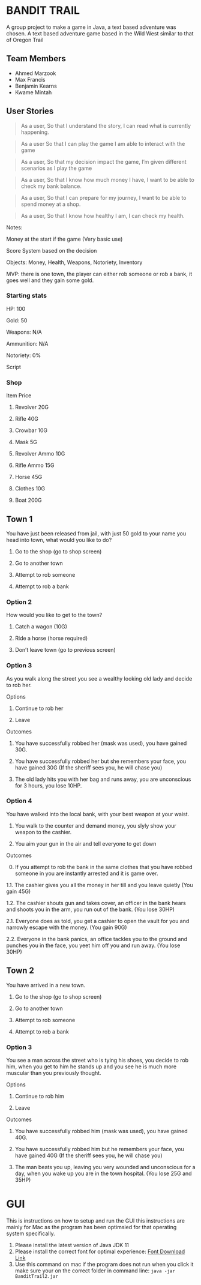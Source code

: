 # BANDIT TRAIL

A group project to make a game in Java, a text based adventure was chosen. A text based adventure game based in the 
Wild West similar to that of Oregon Trail

##  Team Members

- Ahmed Marzook
- Max Francis
- Benjamin Kearns
- Kwame Mintah

## User Stories

>As a user,
So that I understand the story,
I can read what is currently happening.


>As a user
So that I can play the game
I am able to interact with the game

>As a user,
So that my decision impact the game,
I’m given different scenarios as I play the game

>As a user,
So that I know how much money I have,
I want to be able to check my bank balance.

>As a user,
So that I can prepare for my journey,
I want to be able to spend money at a shop.

>As a user,
So that I know how healthy I am,
I can check my health.

Notes:

Money at the start if the game (Very basic use)

Score System based on the decision

Objects: Money, Health, Weapons, Notoriety, Inventory

MVP: there is one town, the player can either rob someone or rob a bank, it goes well and they gain some gold.

### Starting stats

HP: 100

Gold: 50

Weapons: N/A

Ammunition: N/A

Notoriety: 0%

Script

### Shop

Item Price

1.  Revolver 20G
    
2.  Rifle 40G
    
3.  Crowbar 10G
    
4.  Mask 5G
    
5.  Revolver Ammo 10G
    
6.  Rifle Ammo 15G
    
7.  Horse 45G
    
8.  Clothes 10G
    
9.  Boat 200G
    
## Town 1

You have just been released from jail, with just 50 gold to your name you head into town, what would you like to do?

1.  Go to the shop (go to shop screen)
    
2.  Go to another town
    
3.  Attempt to rob someone
    
4.  Attempt to rob a bank

### Option 2

How would you like to get to the town?
1.  Catch a wagon (10G)
    
2.  Ride a horse (horse required)
    
3.  Don’t leave town (go to previous screen)

### Option 3

As you walk along the street you see a wealthy looking old lady and decide to rob her.

Options
1.  Continue to rob her
    
2.  Leave
    
Outcomes

1.  You have successfully robbed her (mask was used), you have gained 30G.
    
2.  You have successfully robbed her but she remembers your face, you have gained 30G (If the sheriff sees you, he will chase you)
    
3.  The old lady hits you with her bag and runs away, you are unconscious for 3 hours, you lose 10HP.

### Option 4

You have walked into the local bank, with your best weapon at your waist.

1.  You walk to the counter and demand money, you slyly show your weapon to the cashier.
    
2.  You aim your gun in the air and tell everyone to get down
    
Outcomes

0. If you attempt to rob the bank in the same clothes that you have robbed someone in you are instantly arrested and it is game over.

1.1. The cashier gives you all the money in her till and you leave quietly (You gain 45G)

1.2. The cashier shouts gun and takes cover, an officer in the bank hears and shoots you in the arm, you run out of the bank. (You lose 30HP)

2.1. Everyone does as told, you get a cashier to open the vault for you and narrowly escape with the money. (You gain 90G)

2.2. Everyone in the bank panics, an office tackles you to the ground and punches you in the face, you yeet him off you and run away. (You lose 30HP)

## Town 2

You have arrived in a new town.

1.  Go to the shop (go to shop screen)
    
2.  Go to another town
    
3.  Attempt to rob someone
    
4.  Attempt to rob a bank
    
### Option 3

You see a man across the street who is tying his shoes, you decide to rob him, when you get to him he stands up and you see he is much more muscular than you previously thought.

Options

1. Continue to rob him

2. Leave
    
Outcomes

1.  You have successfully robbed him (mask was used), you have gained 40G.
    
2.  You have successfully robbed him but he remembers your face, you have gained 40G (If the sheriff sees you, he will chase you)
    
3.  The man beats you up, leaving you very wounded and unconscious for a day, when you wake up you are in the town hospital. (You lose 25G and 35HP)
# GUI
This is instructions on how to setup and run the GUI this instructions are mainly for Mac as the program has been optimsied for that operating system specifically.

1. Please install the latest version of Java JDK 11
2. Please install the correct font for optimal experience: [Font Download Link](https://github.com/GoldenDrop/Kiokuryou_2D/tree/master/2D%20Kiokuryoku/Assets/Font)
3. Use this command on mac if the program does not run when you click it make sure your on the correct folder in command line: `java -jar BanditTrail2.jar`
